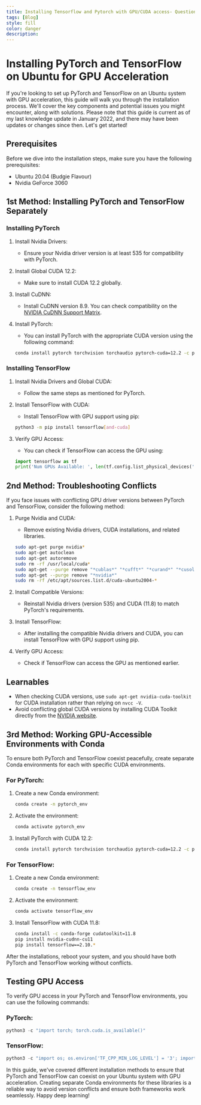 ```yaml
---
title: Installing Tensorflow and Pytorch with GPU/CUDA access- Question based documentation
tags: [Blog]
style: fill
color: danger
description: 
---
```



# Installing PyTorch and TensorFlow on Ubuntu for GPU Acceleration

If you're looking to set up PyTorch and TensorFlow on an Ubuntu system with GPU acceleration, this guide will walk you through the installation process. We'll cover the key components and potential issues you might encounter, along with solutions. Please note that this guide is current as of my last knowledge update in January 2022, and there may have been updates or changes since then. Let's get started!

## Prerequisites

Before we dive into the installation steps, make sure you have the following prerequisites:

- Ubuntu 20.04 (Budgie Flavour)
- Nvidia GeForce 3060

## 1st Method: Installing PyTorch and TensorFlow Separately

### Installing PyTorch

1. Install Nvidia Drivers:
   - Ensure your Nvidia driver version is at least 535 for compatibility with PyTorch.
   
2. Install Global CUDA 12.2:
   - Make sure to install CUDA 12.2 globally.

3. Install CuDNN:
   - Install CuDNN version 8.9. You can check compatibility on the [NVIDIA CuDNN Support Matrix](https://docs.nvidia.com/deeplearning/cudnn/support-matrix/index.html).

4. Install PyTorch:
   - You can install PyTorch with the appropriate CUDA version using the following command:

   ```bash
   conda install pytorch torchvision torchaudio pytorch-cuda=12.2 -c pytorch -c nvidia
   ```

### Installing TensorFlow

1. Install Nvidia Drivers and Global CUDA:
   - Follow the same steps as mentioned for PyTorch.

2. Install TensorFlow with CUDA:
   - Install TensorFlow with GPU support using pip:

   ```bash
   python3 -m pip install tensorflow[and-cuda]
   ```

3. Verify GPU Access:
   - You can check if TensorFlow can access the GPU using:

   ```python
   import tensorflow as tf
   print('Num GPUs Available: ', len(tf.config.list_physical_devices('GPU')))
   ```

## 2nd Method: Troubleshooting Conflicts

If you face issues with conflicting GPU driver versions between PyTorch and TensorFlow, consider the following method:

1. Purge Nvidia and CUDA:
   - Remove existing Nvidia drivers, CUDA installations, and related libraries.

   ```bash
   sudo apt-get purge nvidia*
   sudo apt-get autoclean
   sudo apt-get autoremove
   sudo rm -rf /usr/local/cuda*
   sudo apt-get --purge remove "*cublas*" "*cufft*" "*curand*" "*cusolver*" "*cusparse*" "*npp*" "*nvjpeg*" "cuda*" "nsight*"
   sudo apt-get --purge remove "*nvidia*"
   sudo rm -rf /etc/apt/sources.list.d/cuda-ubuntu2004-*
   ```

2. Install Compatible Versions:
   - Reinstall Nvidia drivers (version 535) and CUDA (11.8) to match PyTorch's requirements.

3. Install TensorFlow:
   - After installing the compatible Nvidia drivers and CUDA, you can install TensorFlow with GPU support using pip.

4. Verify GPU Access:
   - Check if TensorFlow can access the GPU as mentioned earlier.

## Learnables

- When checking CUDA versions, use `sudo apt-get nvidia-cuda-toolkit` for CUDA installation rather than relying on `nvcc -V`.
- Avoid conflicting global CUDA versions by installing CUDA Toolkit directly from the [NVIDIA website](https://developer.nvidia.com/cuda-toolkit).

## 3rd Method: Working GPU-Accessible Environments with Conda

To ensure both PyTorch and TensorFlow coexist peacefully, create separate Conda environments for each with specific CUDA environments.

### For PyTorch:

1. Create a new Conda environment:

   ```bash
   conda create -n pytorch_env
   ```

2. Activate the environment:

   ```bash
   conda activate pytorch_env
   ```

3. Install PyTorch with CUDA 12.2:

   ```bash
   conda install pytorch torchvision torchaudio pytorch-cuda=12.2 -c pytorch -c nvidia
   ```

### For TensorFlow:

1. Create a new Conda environment:

   ```bash
   conda create -n tensorflow_env
   ```

2. Activate the environment:

   ```bash
   conda activate tensorflow_env
   ```

3. Install TensorFlow with CUDA 11.8:

   ```bash
   conda install -c conda-forge cudatoolkit=11.8
   pip install nvidia-cudnn-cu11
   pip install tensorflow==2.10.*
   ```

After the installations, reboot your system, and you should have both PyTorch and TensorFlow working without conflicts.

## Testing GPU Access

To verify GPU access in your PyTorch and TensorFlow environments, you can use the following commands:

### PyTorch:

```python
python3 -c "import torch; torch.cuda.is_available()"
```

### TensorFlow:

```python
python3 -c "import os; os.environ['TF_CPP_MIN_LOG_LEVEL'] = '3'; import tensorflow as tf; print('Num GPUs Available: ', len(tf.config.list_physical_devices('GPU')))"
```

In this guide, we've covered different installation methods to ensure that PyTorch and TensorFlow can coexist on your Ubuntu system with GPU acceleration. Creating separate Conda environments for these libraries is a reliable way to avoid version conflicts and ensure both frameworks work seamlessly. Happy deep learning!
